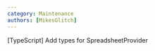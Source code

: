 ```yaml
---
category: Maintenance
authors: [MikesGlitch]
---
```


[TypeScript] Add types for SpreadsheetProvider
